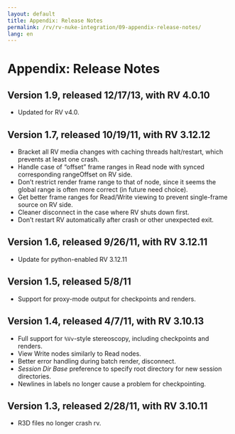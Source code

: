 ```yaml
---
layout: default
title: Appendix: Release Notes
permalink: /rv/rv-nuke-integration/09-appendix-release-notes/
lang: en
---
```


# Appendix: Release Notes

## Version 1.9, released 12/17/13, with RV 4.0.10

* Updated for RV v4.0.

## Version 1.7, released 10/19/11, with RV 3.12.12

* Bracket all RV media changes with caching threads halt/restart, which prevents at least one crash.
* Handle case of “offset” frame ranges in Read node with synced corresponding rangeOffset on RV side.
* Don’t restrict render frame range to that of node, since it seems the global range is often more correct (in future need choice).
* Get better frame ranges for Read/Write viewing to prevent single-frame source on RV side.
* Cleaner disconnect in the case where RV shuts down first.
* Don’t restart RV automatically after crash or other unexpected exit.

## Version 1.6, released 9/26/11, with RV 3.12.11

* Update for python-enabled RV 3.12.11

## Version 1.5, released 5/8/11

* Support for proxy-mode output for checkpoints and renders.

## Version 1.4, released 4/7/11, with RV 3.10.13

* Full support for `%Vv`-style stereoscopy, including checkpoints and renders.
* View Write nodes similarly to Read nodes.
* Better error handling during batch render, disconnect.
* *Session Dir Base* preference to specify root directory for new session directories.
* Newlines in labels no longer cause a problem for checkpointing.

## Version 1.3, released 2/28/11, with RV 3.10.11

* R3D files no longer crash rv.
